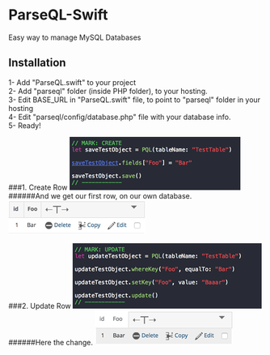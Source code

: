 # ParseQL-Swift
Easy way to manage MySQL Databases

## Installation
1- Add "ParseQL.swift" to your project<br>
2- Add "parseql" folder (inside PHP folder), to your hosting.<br>
3- Edit BASE_URL in "ParseQL.swift" file, to point to "parseql" folder in your hosting<br>
4- Edit "parseql/config/database.php" file with your database info.<br>
5- Ready!<br>

 ###1. Create Row
 ![Alt text](Images/CodeCreate.png?raw=true "Create")
 ######And we get our first row, on our own database.
 ![Alt text](Images/TestTable1.png?raw=true "Create")

###2. Update Row
![Alt text](Images/CodeUpdate.png?raw=true "Create")
######Here the change.
![Alt text](Images/TestTable2.png?raw=true "Create")
